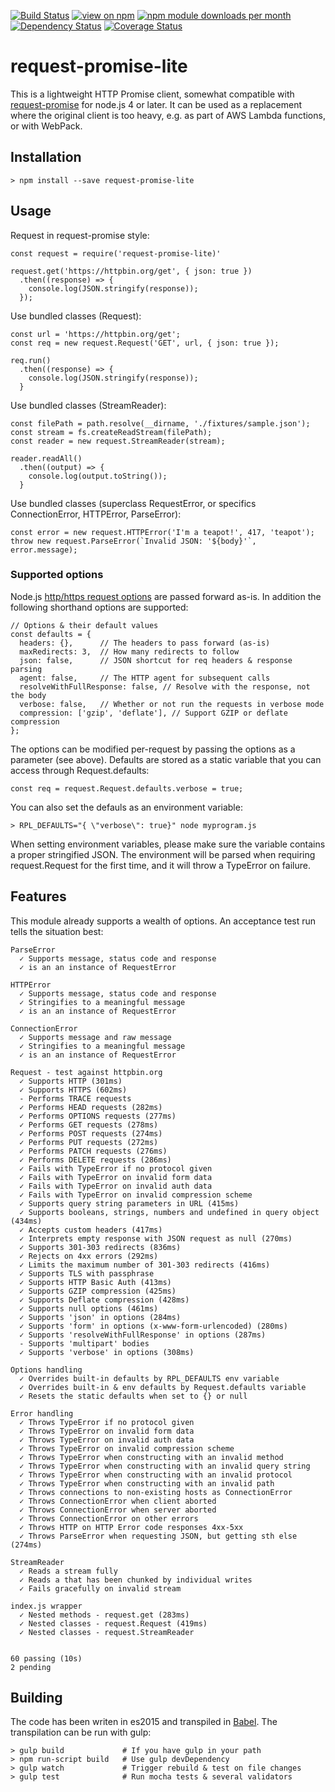 [![Build Status](https://api.travis-ci.org/laurisvan/request-promise-lite.svg?branch=master)](https://travis-ci.org/laurisvan/request-promise-lite)
[![view on npm](http://img.shields.io/npm/v/request-promise-lite.svg)](https://www.npmjs.org/package/request-promise-lite)
[![npm module downloads per month](http://img.shields.io/npm/dm/request-promise-lite.svg)](https://www.npmjs.org/package/request-promise-lite)
[![Dependency Status](https://david-dm.org/laurisvan/request-promise-lite.svg)](https://david-dm.org/laurisvan/request-promise-lite)
[![Coverage Status](https://coveralls.io/repos/github/laurisvan/request-promise-lite/badge.svg?branch=master)](https://coveralls.io/github/laurisvan/request-promise-lite)

# request-promise-lite

This is a lightweight HTTP Promise client, somewhat compatible with
[request-promise](https://www.npmjs.com/package/request-promise) for node.js 4 or later. It can be used as a replacement where the original client is too heavy, e.g. as part of AWS Lambda functions, or with WebPack.

## Installation

    > npm install --save request-promise-lite

## Usage

Request in request-promise style:

    const request = require('request-promise-lite)'

    request.get('https://httpbin.org/get', { json: true })
      .then((response) => {
        console.log(JSON.stringify(response));
      });

Use bundled classes (Request):

    const url = 'https://httpbin.org/get';
    const req = new request.Request('GET', url, { json: true });

    req.run()
      .then((response) => {
        console.log(JSON.stringify(response));
      }

Use bundled classes (StreamReader):

    const filePath = path.resolve(__dirname, './fixtures/sample.json');
    const stream = fs.createReadStream(filePath);
    const reader = new request.StreamReader(stream);

    reader.readAll()
      .then((output) => {
        console.log(output.toString());
      }

Use bundled classes (superclass RequestError, or specifics ConnectionError,
HTTPError, ParseError):

    const error = new request.HTTPError('I'm a teapot!', 417, 'teapot');
    throw new request.ParseError(`Invalid JSON: '${body}'`, error.message);

### Supported options

Node.js [http/https request options](https://nodejs.org/dist/latest-v4.x/docs/api/http.html#http_http_request_options_callback)
are passed forward as-is. In addition the following shorthand options are supported:

```
// Options & their default values
const defaults = {
  headers: {},      // The headers to pass forward (as-is)
  maxRedirects: 3,  // How many redirects to follow
  json: false,      // JSON shortcut for req headers & response parsing
  agent: false,     // The HTTP agent for subsequent calls
  resolveWithFullResponse: false, // Resolve with the response, not the body
  verbose: false,   // Whether or not run the requests in verbose mode
  compression: ['gzip', 'deflate'], // Support GZIP or deflate compression
};
```

The options can be modified per-request by passing the options as a parameter
(see above). Defaults are stored as a static variable that you can access
through Request.defaults:

    const req = request.Request.defaults.verbose = true;

You can also set the defauls as an environment variable:

    > RPL_DEFAULTS="{ \"verbose\": true}" node myprogram.js

When setting environment variables, please make sure the variable contains a
proper stringified JSON. The environment will be parsed when requiring
request.Request for the first time, and it will throw a TypeError on failure.

## Features

This module already supports a wealth of options. An acceptance test run tells
the situation best:

```
ParseError
  ✓ Supports message, status code and response
  ✓ is an an instance of RequestError

HTTPError
  ✓ Supports message, status code and response
  ✓ Stringifies to a meaningful message
  ✓ is an an instance of RequestError

ConnectionError
  ✓ Supports message and raw message
  ✓ Stringifies to a meaningful message
  ✓ is an an instance of RequestError

Request - test against httpbin.org
  ✓ Supports HTTP (301ms)
  ✓ Supports HTTPS (602ms)
  - Performs TRACE requests
  ✓ Performs HEAD requests (282ms)
  ✓ Performs OPTIONS requests (277ms)
  ✓ Performs GET requests (278ms)
  ✓ Performs POST requests (274ms)
  ✓ Performs PUT requests (272ms)
  ✓ Performs PATCH requests (276ms)
  ✓ Performs DELETE requests (286ms)
  ✓ Fails with TypeError if no protocol given
  ✓ Fails with TypeError on invalid form data
  ✓ Fails with TypeError on invalid auth data
  ✓ Fails with TypeError on invalid compression scheme
  ✓ Supports query string parameters in URL (415ms)
  ✓ Supports booleans, strings, numbers and undefined in query object (434ms)
  ✓ Accepts custom headers (417ms)
  ✓ Interprets empty response with JSON request as null (270ms)
  ✓ Supports 301-303 redirects (836ms)
  ✓ Rejects on 4xx errors (292ms)
  ✓ Limits the maximum number of 301-303 redirects (416ms)
  ✓ Supports TLS with passphrase
  ✓ Supports HTTP Basic Auth (413ms)
  ✓ Supports GZIP compression (425ms)
  ✓ Supports Deflate compression (428ms)
  ✓ Supports null options (461ms)
  ✓ Supports 'json' in options (284ms)
  ✓ Supports 'form' in options (x-www-form-urlencoded) (280ms)
  ✓ Supports 'resolveWithFullResponse' in options (287ms)
  - Supports 'multipart' bodies
  ✓ Supports 'verbose' in options (308ms)

Options handling
  ✓ Overrides built-in defaults by RPL_DEFAULTS env variable
  ✓ Overrides built-in & env defaults by Request.defaults variable
  ✓ Resets the static defaults when set to {} or null

Error handling
  ✓ Throws TypeError if no protocol given
  ✓ Throws TypeError on invalid form data
  ✓ Throws TypeError on invalid auth data
  ✓ Throws TypeError on invalid compression scheme
  ✓ Throws TypeError when constructing with an invalid method
  ✓ Throws TypeError when constructing with an invalid query string
  ✓ Throws TypeError when constructing with an invalid protocol
  ✓ Throws TypeError when constructing with an invalid path
  ✓ Throws connections to non-existing hosts as ConnectionError
  ✓ Throws ConnectionError when client aborted
  ✓ Throws ConnectionError when server aborted
  ✓ Throws ConnectionError on other errors
  ✓ Throws HTTP on HTTP Error code responses 4xx-5xx
  ✓ Throws ParseError when requesting JSON, but getting sth else (274ms)

StreamReader
  ✓ Reads a stream fully
  ✓ Reads a that has been chunked by individual writes
  ✓ Fails gracefully on invalid stream

index.js wrapper
  ✓ Nested methods - request.get (283ms)
  ✓ Nested classes - request.Request (419ms)
  ✓ Nested classes - request.StreamReader


60 passing (10s)
2 pending
```

## Building

The code has been writen in es2015 and transpiled in [Babel](https://babeljs.io/). The transpilation can be run with gulp:

    > gulp build             # If you have gulp in your path
    > npm run-script build   # Use gulp devDependency
    > gulp watch             # Trigger rebuild & test on file changes
    > gulp test              # Run mocha tests & several validators
